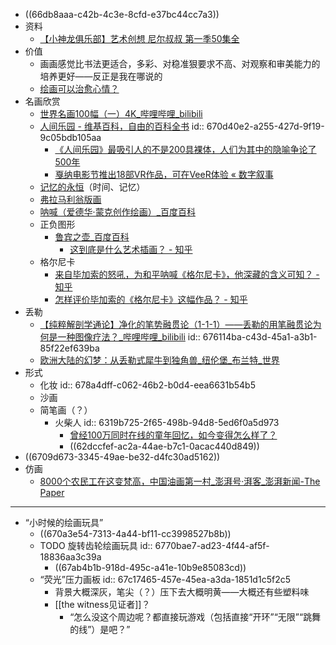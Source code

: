 - ((66db8aaa-c42b-4c3e-8cfd-e37bc44cc7a3))
- 资料
	- [【小神龙俱乐部】艺术创想 尼尔叔叔 第一季50集全](https://www.bilibili.com/video/BV1ft411D7Kv)
- 价值
	- 画画感觉比书法更适合，多彩、对稳准狠要求不高、对观察和审美能力的培养更好——反正是我在哪说的
	- [绘画可以治愈心情？](https://mp.weixin.qq.com/s/DqbeUCyBfeoK_NE1jHBzNA)
- 名画欣赏
	- [世界名画100幅（一）4K_哔哩哔哩_bilibili](https://www.bilibili.com/video/BV1ou4y1272B)
	- [人间乐园 - 维基百科，自由的百科全书](https://zh.wikipedia.org/wiki/%E4%BA%BA%E9%97%B4%E4%B9%90%E5%9B%AD)
	  id:: 670d40e2-a255-427d-9f19-9c05bdb105aa
		- [《人间乐园》最吸引人的不是200具裸体，人们为其中的隐喻争论了500年](https://www.douban.com/note/663983211/)
		- [戛纳电影节推出18部VR作品，可在VeeR体验 « 数字叙事](https://www.shuzix.com/21907.html)
	- [记忆的永恒](https://baike.baidu.com/item/%E8%AE%B0%E5%BF%86%E7%9A%84%E6%B0%B8%E6%81%92)（时间、记忆）
	- [弗拉马利翁版画](https://zhuanlan.zhihu.com/p/383464400)
	- [呐喊（爱德华·蒙克创作绘画）_百度百科](https://baike.baidu.com/item/%E5%91%90%E5%96%8A/2647556)
	- 正负图形
		- [鲁宾之壶_百度百科](https://baike.baidu.com/item/%E9%B2%81%E5%AE%BE%E4%B9%8B%E5%A3%B6/159841)
			- [这到底是什么艺术插画？ - 知乎](https://www.zhihu.com/question/51606398)
	- 格尔尼卡
		- [来自毕加索的怒吼，为和平呐喊《格尔尼卡》，他深藏的含义可知？ - 知乎](https://zhuanlan.zhihu.com/p/93628141)
		- [怎样评价毕加索的《格尔尼卡》这幅作品？ - 知乎](https://www.zhihu.com/question/300091471)
- 丢勒
	- [【纯粹解剖学通论】净化的笔势融贯论（1-1-1）——丢勒的用笔融贯论为何是一种图像疗法？_哔哩哔哩_bilibili](https://www.bilibili.com/video/BV19p4y1L749)
	  id:: 676114ba-c43d-45a1-a3b1-85f22ef639ba
	- [欧洲大陆的幻梦：从丢勒式犀牛到独角兽_纽伦堡_布兰特_世界](https://www.sohu.com/a/606305302_694312)
- 形式
	- 化妆
	  id:: 678a4dff-c062-46b2-b0d4-eea6631b54b5
	- 沙画
	- 简笔画（？）
		- 火柴人
		  id:: 6319b725-2f65-498b-94d8-5ed6f0a5d973
			- [曾经100万同时在线的童年回忆，如今变得怎么样了？](https://www.bilibili.com/video/BV1Mq4y1B73t)
			- ((62dccfef-ac2a-44ae-b7c1-0acac440d849))
- ((6709d673-3345-49ae-be32-d4fc30ad5162))
- 仿画
	- [8000个农民工在这变梵高，中国油画第一村_澎湃号·湃客_澎湃新闻-The Paper](https://www.thepaper.cn/newsDetail_forward_12157860)
- ---
- “小时候的绘画玩具”
	- ((670a3e54-7313-4a44-bf11-cc3998527b8b))
	- TODO 旋转齿轮绘画玩具
	  id:: 6770bae7-ad23-4f44-af5f-18836aa3c39a
		- ((67ab4b1b-918d-495c-a41e-10b9e85083cd))
	- “荧光”压力画板
	  id:: 67c17465-457e-45ea-a3da-1851d1c5f2c5
		- 背景大概深灰，笔尖（？）压下去大概明黄——大概还有些塑料味
		- [[the witness见证者]]？
			- “怎么没这个周边呢？都直接玩游戏（包括直接“开环”“无限”“跳舞的线”）是吧？”